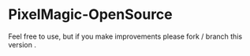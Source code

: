 # PixelMagic-OpenSource
Feel free to use, but if you make improvements please fork / branch this version
.
